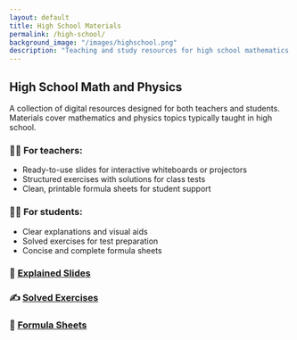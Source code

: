 ```yaml
---
layout: default
title: High School Materials
permalink: /high-school/
background_image: "/images/highschool.png"
description: "Teaching and study resources for high school mathematics and physics: slides, solved exercises and formula sheets."
---
```


## High School Math and Physics

A collection of digital resources designed for both teachers and students. Materials cover mathematics and physics topics typically taught in high school.

### 👩‍🏫 For teachers:
- Ready-to-use slides for interactive whiteboards or projectors
- Structured exercises with solutions for class tests
- Clean, printable formula sheets for student support

### 🧑‍🎓 For students:
- Clear explanations and visual aids
- Solved exercises for test preparation
- Concise and complete formula sheets

### 📘 [Explained Slides](/high-school/explained-slides/)
### ✍️ [Solved Exercises](/high-school/solved-exercises/)
### 📑 [Formula Sheets](/high-school/formula-sheets/)
